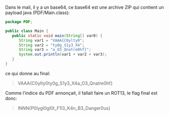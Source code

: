 Dans le mail, il y a un base64, ce base64 est une archive ZIP qui contient un payload java (PDF/Main.class):

```java
package PDF;

public class Main {
   public static void main(String[] var0) {
      String var1 = "VAAA{C0ylty0";
      String var2 = "ty0g_S1y3_X4";
      String var3 = "a_O3_Qnatre0hf}";
      System.out.println(var1 + var2 + var3);
   }
}
```

ce qui donne au final:

>VAAA{C0ylty0ty0g_S1y3_X4a_O3_Qnatre0hf}

Comme l'indice du PDF annonçait, il fallait faire un ROT13, le flag final est donc:

>INNN{P0lygl0gl0t_F1l3_K4n_B3_Danger0us}
